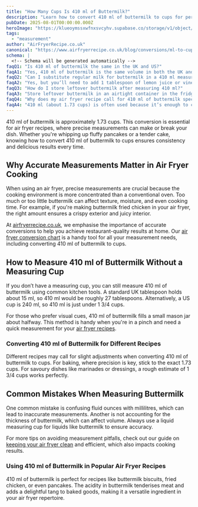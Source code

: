 ```yaml
---
title: "How Many Cups Is 410 ml of Buttermilk?"
description: "Learn how to convert 410 ml of buttermilk to cups for perfect baking results every time. Get precise measurements now!"
pubDate: 2025-08-01T00:00:00.000Z
heroImage: "https://klueoymssxwfnxsvcyhv.supabase.co/storage/v1/object/public/Shmucket/how-many-cups-is-410-ml-of-buttermilk.webp"
tags:
  - "measurement"
author: "AirFryerRecipe.co.uk"
canonical: "https://www.airfryerrecipe.co.uk/blog/conversions/ml-to-cups/how-many-cups-is-410-ml-of-buttermilk"
schema: |
  <!-- Schema will be generated automatically -->
faqQ1: "Is 410 ml of buttermilk the same in the UK and US?"
faqA1: "Yes, 410 ml of buttermilk is the same volume in both the UK and US. However, cup sizes differ slightly—the UK uses 284 ml per cup, while the US uses 240 ml. For accuracy, always specify which cup measurement you're using."
faqQ2: "Can I substitute regular milk for buttermilk in a 410 ml measurement?"
faqA2: "Yes, but you’ll need to add 1 tablespoon of lemon juice or vinegar per 240 ml of milk to mimic buttermilk’s acidity. For 410 ml, use about 1.5 tablespoons of acid. Let it sit for 5 minutes before using."
faqQ3: "How do I store leftover buttermilk after measuring 410 ml?"
faqA3: "Store leftover buttermilk in an airtight container in the fridge for up to 2 weeks. You can also freeze it in ice cube trays for longer storage, then thaw as needed for future recipes."
faqQ4: "Why does my air fryer recipe call for 410 ml of buttermilk specifically?"
faqA4: "410 ml (about 1.73 cups) is often used because it’s enough to coat proteins evenly or hydrate dry ingredients without making the mixture too wet. This balance is crucial for air fryer cooking, where excess moisture can lead to steaming instead of crisping."
---
```

<p>410 ml of buttermilk is approximately 1.73 cups. This conversion is essential for air fryer recipes, where precise measurements can make or break your dish. Whether you're whipping up fluffy pancakes or a tender cake, knowing how to convert 410 ml of buttermilk to cups ensures consistency and delicious results every time.</p>

<h2>Why Accurate Measurements Matter in Air Fryer Cooking</h2>
<p>When using an air fryer, precise measurements are crucial because the cooking environment is more concentrated than a conventional oven. Too much or too little buttermilk can affect texture, moisture, and even cooking time. For example, if you're making buttermilk fried chicken in your air fryer, the right amount ensures a crispy exterior and juicy interior.</p>
<p>At <a href=https://www.airfryerrecipe.co.uk/>airfryerrecipe.co.uk</a>, we emphasise the importance of accurate conversions to help you achieve restaurant-quality results at home. Our <a href=https://www.airfryerrecipe.co.uk/air-fryer-conversion-chart>air fryer conversion chart</a> is a handy tool for all your measurement needs, including converting 410 ml of buttermilk to cups.</p>

<h2>How to Measure 410 ml of Buttermilk Without a Measuring Cup</h2>
<p>If you don’t have a measuring cup, you can still measure 410 ml of buttermilk using common kitchen tools. A standard UK tablespoon holds about 15 ml, so 410 ml would be roughly 27 tablespoons. Alternatively, a US cup is 240 ml, so 410 ml is just under 1 3/4 cups.</p>
<p>For those who prefer visual cues, 410 ml of buttermilk fills a small mason jar about halfway. This method is handy when you're in a pinch and need a quick measurement for your <a href=https://www.airfryerrecipe.co.uk/recipes>air fryer recipes</a>.</p>

<h3>Converting 410 ml of Buttermilk for Different Recipes</h3>
<p>Different recipes may call for slight adjustments when converting 410 ml of buttermilk to cups. For baking, where precision is key, stick to the exact 1.73 cups. For savoury dishes like marinades or dressings, a rough estimate of 1 3/4 cups works perfectly.</p>

<h2>Common Mistakes When Measuring Buttermilk</h2>
<p>One common mistake is confusing fluid ounces with millilitres, which can lead to inaccurate measurements. Another is not accounting for the thickness of buttermilk, which can affect volume. Always use a liquid measuring cup for liquids like buttermilk to ensure accuracy.</p>
<p>For more tips on avoiding measurement pitfalls, check out our guide on <a href=https://www.airfryerrecipe.co.uk/air-fryer-cleaner>keeping your air fryer clean</a> and efficient, which also impacts cooking results.</p>

<h3>Using 410 ml of Buttermilk in Popular Air Fryer Recipes</h3>
<p>410 ml of buttermilk is perfect for recipes like buttermilk biscuits, fried chicken, or even pancakes. The acidity in buttermilk tenderises meat and adds a delightful tang to baked goods, making it a versatile ingredient in your air fryer repertoire.</p>
